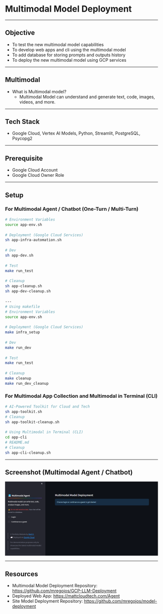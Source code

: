 # Multimodal Model Deployment

---
## Objective
* To test the new multimodal model capabilities
* To develop web apps and cli using the multimodal model
* To add database for storing prompts and outputs history
* To deploy the new multimodal model using GCP services

---
## Multimodal
* What is Multimodal model?
    - Multimodal Model can understand and generate text, code, images, videos, and more.

---
## Tech Stack
* Google Cloud, Vertex AI Models, Python, Streamlit, PostgreSQL, Psycopg2

---
## Prerequisite
* Google Cloud Account
* Google Cloud Owner Role

---
## Setup

### For Multimodal Agent / Chatbot (One-Turn / Multi-Turn)
```sh
# Environment Variables
source app-env.sh

# Deployment (Google Cloud Services)
sh app-infra-automation.sh

# Dev
sh app-dev.sh

# Test
make run_test

# Cleanup
sh app-cleanup.sh
sh app-dev-cleanup.sh

---
# Using makefile
# Environment Variables
source app-env.sh

# Deployment (Google Cloud Services)
make infra_setup

# Dev
make run_dev

# Test
make run_test

# Cleanup
make cleanup
make run_dev_cleanup

```

### For Multimodal App Collection and Multimodal in Terminal (CLI)
```sh
# AI-Powered Toolkit for Cloud and Tech
sh app-toolkit.sh 
# Cleanup
sh app-toolkit-cleanup.sh

# Using Multimodal in Terminal (CLI)
cd app-cli
# README.md
# Cleanup
sh app-cli-cleanup.sh
```

---
## Screenshot (Multimodal Agent / Chatbot)

![Screenshot](image/Screenshot.png)


---
## Resources
* Multimodal Model Deployment Repository: https://github.com/mregojos/GCP-LLM-Deployment
* Deployed Web App: https://mattcloudtech.com/Agent
* Site Model Deployment Repository: https://github.com/mregojos/model-deployment